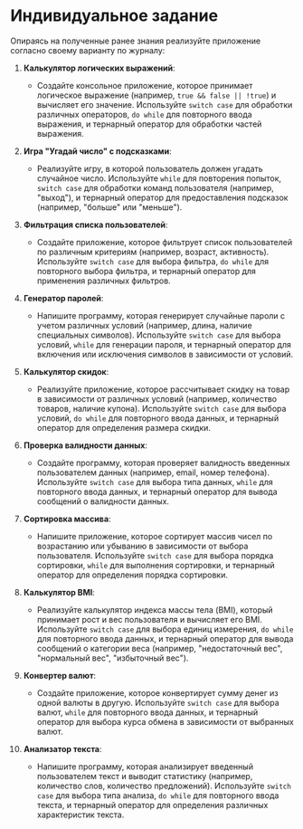 # Индивидуальное задание
Опираясь на полученные ранее знания реализуйте приложение согласно своему варианту по журналу:

1. **Калькулятор логических выражений**:
   - Создайте консольное приложение, которое принимает логическое выражение (например, `true && false || !true`) и вычисляет его значение. Используйте `switch case` для обработки различных операторов, `do while` для повторного ввода выражения, и тернарный оператор для обработки частей выражения.

2. **Игра "Угадай число" с подсказками**:
   - Реализуйте игру, в которой пользователь должен угадать случайное число. Используйте `while` для повторения попыток, `switch case` для обработки команд пользователя (например, "выход"), и тернарный оператор для предоставления подсказок (например, "больше" или "меньше").

3. **Фильтрация списка пользователей**:
   - Создайте приложение, которое фильтрует список пользователей по различным критериям (например, возраст, активность). Используйте `switch case` для выбора фильтра, `do while` для повторного выбора фильтра, и тернарный оператор для применения различных фильтров.

4. **Генератор паролей**:
   - Напишите программу, которая генерирует случайные пароли с учетом различных условий (например, длина, наличие специальных символов). Используйте `switch case` для выбора условий, `while` для генерации пароля, и тернарный оператор для включения или исключения символов в зависимости от условий.

5. **Калькулятор скидок**:
   - Реализуйте приложение, которое рассчитывает скидку на товар в зависимости от различных условий (например, количество товаров, наличие купона). Используйте `switch case` для выбора условий, `do while` для повторного ввода данных, и тернарный оператор для определения размера скидки.

6. **Проверка валидности данных**:
   - Создайте программу, которая проверяет валидность введенных пользователем данных (например, email, номер телефона). Используйте `switch case` для выбора типа данных, `while` для повторного ввода данных, и тернарный оператор для вывода сообщений о валидности данных.

7. **Сортировка массива**:
   - Напишите приложение, которое сортирует массив чисел по возрастанию или убыванию в зависимости от выбора пользователя. Используйте `switch case` для выбора порядка сортировки, `while` для выполнения сортировки, и тернарный оператор для определения порядка сортировки.

8. **Калькулятор BMI**:
   - Реализуйте калькулятор индекса массы тела (BMI), который принимает рост и вес пользователя и вычисляет его BMI. Используйте `switch case` для выбора единиц измерения, `do while` для повторного ввода данных, и тернарный оператор для вывода сообщений о категории веса (например, "недостаточный вес", "нормальный вес", "избыточный вес").

9. **Конвертер валют**:
   - Создайте приложение, которое конвертирует сумму денег из одной валюты в другую. Используйте `switch case` для выбора валют, `while` для повторного ввода данных, и тернарный оператор для выбора курса обмена в зависимости от выбранных валют.

10. **Анализатор текста**:
    - Напишите программу, которая анализирует введенный пользователем текст и выводит статистику (например, количество слов, количество предложений). Используйте `switch case` для выбора типа анализа, `do while` для повторного ввода текста, и тернарный оператор для определения различных характеристик текста.